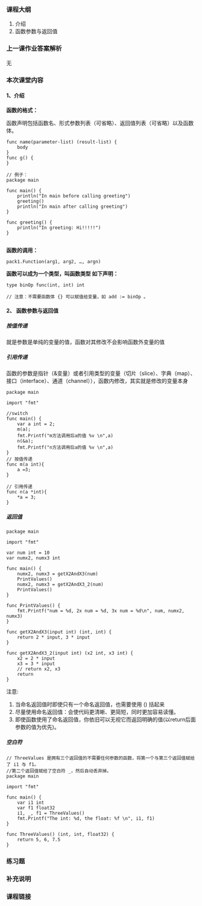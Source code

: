 ### 课程大纲

1. 介绍
2. 函数参数与返回值

### 上一课作业答案解析

无

### 本次课堂内容

#### 1、介绍

**函数的格式：**

函数声明包括函数名、形式参数列表（可省略）、返回值列表（可省略）以及函数体。

```
func name(parameter-list) (result-list) {
    body
}
func g() {
}

// 例子：
package main

func main() {
    println("In main before calling greeting")
    greeting()
    println("In main after calling greeting")
}

func greeting() {
    println("In greeting: Hi!!!!!")
}
	
```

**函数的调用：**

```
pack1.Function(arg1, arg2, …, argn)
```

**函数可以成为一个类型，叫函数类型 如下声明：**

```
type binOp func(int, int) int

// 注意：不需要函数体 {} 可以赋值给变量，如 add := binOp 。
```

#### 2、 函数参数与返回值

##### 按值传递

就是参数是单纯的变量的值，函数对其修改不会影响函数外变量的值

##### 引用传递

函数的参数是指针（&变量）或者引用类型的变量（切片（slice）、字典（map）、接口（interface）、通道（channel）），函数内修改，其实就是修改的变量本身

```
package main

import "fmt"

//switch
func main() {
	var a int = 2;
	m(a);
	fmt.Printf("m方法调用后a的值 %v \n",a)
	n(&a);
	fmt.Printf("n方法调用后a的值 %v \n",a)
}
// 按值传递
func m(a int){
	a =3;
}

// 引用传递
func n(a *int){
	*a = 3;
}
```

##### 返回值

```
package main

import "fmt"

var num int = 10
var numx2, numx3 int

func main() {
    numx2, numx3 = getX2AndX3(num)
    PrintValues()
    numx2, numx3 = getX2AndX3_2(num)
    PrintValues()
}

func PrintValues() {
    fmt.Printf("num = %d, 2x num = %d, 3x num = %d\n", num, numx2, numx3)
}

func getX2AndX3(input int) (int, int) {
    return 2 * input, 3 * input
}

func getX2AndX3_2(input int) (x2 int, x3 int) {
    x2 = 2 * input
    x3 = 3 * input
    // return x2, x3
    return
}
```

注意:

1. 当命名返回值时即使只有一个命名返回值，也需要使用 () 括起来
2. 尽量使用命名返回值：会使代码更清晰、更简短，同时更加容易读懂。
3. 即使函数使用了命名返回值，你依旧可以无视它而返回明确的值(以return后面参数的值为优先)。

##### 空白符

```
// ThreeValues 是拥有三个返回值的不需要任何参数的函数，将第一个与第三个返回值赋给了 i1 与 f1。
//第二个返回值赋给了空白符 _，然后自动丢弃掉。
package main

import "fmt"

func main() {
    var i1 int
    var f1 float32
    i1, _, f1 = ThreeValues()
    fmt.Printf("The int: %d, the float: %f \n", i1, f1)
}

func ThreeValues() (int, int, float32) {
    return 5, 6, 7.5
}
```

### 练习题

### 补充说明

### 课程链接